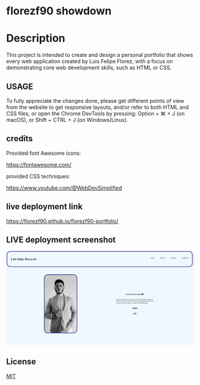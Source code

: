 # florezf90 showdown 
# Description

This project is intended to create and design a personal portfolio that shows every web application created by Luis Felipe Florez, with a focus on demonstrating core web development skills, such as HTML or CSS.


## USAGE

To fully appreciate the changes done, please get different points of view from the website to get responsive layouts, and/or refer to both HTML and CSS files, or open the Chrome DevTools by pressing: Option + ⌘ + J (on macOS), or Shift + CTRL + J (on Windows/Linux).

## credits

Provided font Awesome icons:

https://fontawesome.com/ 


provided CSS techniques: 

https://www.youtube.com/@WebDevSimplified


## live deployment link 

https://florezf90.github.io/florezf90-portfolio/


## LIVE deployment screenshot

![Screenshot demo](./assest/photos/Screenshot%20demo.png)

## License

[MIT](https://choosealicense.com/licenses/mit/)